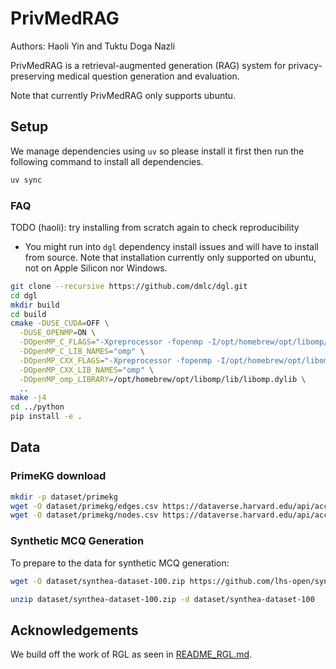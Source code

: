 # PrivMedRAG

Authors: Haoli Yin and Tuktu Doga Nazli

PrivMedRAG is a retrieval-augmented generation (RAG) system for privacy-preserving medical question generation and evaluation.

Note that currently PrivMedRAG only supports ubuntu.

## Setup

We manage dependencies using `uv` so please install it first then run the following command to install all dependencies.

```bash
uv sync
```

### FAQ
TODO (haoli): try installing from scratch again to check reproducibility
- You might run into `dgl` dependency install issues and will have to install from source. Note that installation currently only supported on ubuntu, not on Apple Silicon nor Windows.
```bash 
git clone --recursive https://github.com/dmlc/dgl.git
cd dgl
mkdir build
cd build
cmake -DUSE_CUDA=OFF \
  -DUSE_OPENMP=ON \
  -DOpenMP_C_FLAGS="-Xpreprocessor -fopenmp -I/opt/homebrew/opt/libomp/include" \
  -DOpenMP_C_LIB_NAMES="omp" \
  -DOpenMP_CXX_FLAGS="-Xpreprocessor -fopenmp -I/opt/homebrew/opt/libomp/include" \
  -DOpenMP_CXX_LIB_NAMES="omp" \
  -DOpenMP_omp_LIBRARY=/opt/homebrew/opt/libomp/lib/libomp.dylib \
  ..
make -j4
cd ../python
pip install -e .
```


## Data

### PrimeKG download

```bash
mkdir -p dataset/primekg
wget -O dataset/primekg/edges.csv https://dataverse.harvard.edu/api/access/datafile/6180616
wget -O dataset/primekg/nodes.csv https://dataverse.harvard.edu/api/access/datafile/6180617
```

### Synthetic MCQ Generation

To prepare to the data for synthetic MCQ generation:

```bash
wget -O dataset/synthea-dataset-100.zip https://github.com/lhs-open/synthetic-data/raw/main/record/synthea-dataset-100.zip
```

```bash
unzip dataset/synthea-dataset-100.zip -d dataset/synthea-dataset-100
```

## Acknowledgements

We build off the work of RGL as seen in [README_RGL.md](README_RGL.md).